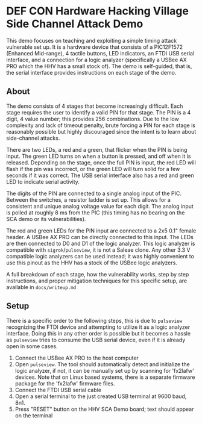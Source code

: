 # DEF CON Hardware Hacking Village Side Channel Attack Demo
This demo focuses on teaching and exploiting a simple timing attack vulnerable set up. It is a hardware device that consists of a PIC12F1572 (Enhanced Mid-range), 4 tactile buttons, LED indicators, an FTDI USB serial interface, and a connection for a logic analyzer (specifically a USBee AX PRO which the HHV has a small stock of). The demo is self-guided, that is, the serial interface provides instructions on each stage of the demo.


## About
The demo consists of 4 stages that become increasingly difficult. Each stage requires the user to identify a valid PIN for that stage. The PIN is a 4 digit, 4 value number; this provides 256 combinations. Due to the low complexity and lack of timeout penalty, brute forcing a PIN for each stage is reasonably possible but highly discouraged since the intent is to learn about side-channel attacks.

There are two LEDs, a red and a green, that flicker when the PIN is being input. The green LED turns on when a button is pressed, and off when it is released. Depending on the stage, once the full PIN is input, the red LED will flash if the pin was incorrect, or the green LED will turn solid for a few seconds if it was correct. The USB serial interface also has a red and green LED to indicate serial activity.

The digits of the PIN are connected to a single analog input of the PIC. Between the switches, a resistor ladder is set up. This allows for a consistent and unique analog voltage value for each digit. The analog input is polled at roughly 8 ms from the PIC (this timing has no bearing on the SCA demo or its vulnerabilities).

The red and green LEDs for the PIN input are connected to a 2x5 0.1" female header. A USBee AX PRO can be directly connected to this input. The LEDs are then connected to D0 and D1 of the logic analyzer. This logic analyzer is compatible with `sigrok`/`pulseview`, it is not a Saleae clone. Any other 3.3 V compatible logic analyzers can be used instead; it was highly convenient to use this pinout as the HHV has a stock of the USBee logic analyzers.

A full breakdown of each stage, how the vulnerability works, step by step instructions, and proper mitigation techniques for this specific setup, are available in `docs/writeup.md`

## Setup
There is a specific order to the following steps, this is due to `pulseview` recognizing the FTDI device and attempting to utilize it as a logic analyzer interface. Doing this in any other order is possible but it becomes a hassle as `pulseview` tries to consume the USB serial device, even if it is already open in some cases.

1. Connect the USBee AX PRO to the host computer
2. Open `pulseview`. The tool should automatically detect and initialize the logic analyzer, if not, it can be manually set up by scanning for 'fx2lafw' devices. Note that on Linux based systems, there is a separate firmware package for the 'fx2lafw' firmware files.
3. Connect the FTDI USB serial cable
4. Open a serial terminal to the just created USB terminal at 9600 baud, 8n1.
5. Press "RESET" button on the HHV SCA Demo board; text should appear on the terminal
